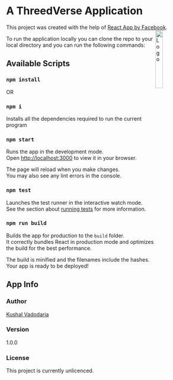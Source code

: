 # A ThreedVerse Application

This project was created with the help of [React App by Facebook](https://github.com/facebook/create-react-app).
<img alt="Logo" align="right" src="https://create-react-app.dev/img/logo.svg" width="20%" />

To run the application locally you can clone the repo to your local directory and you can run the following commands:

## Available Scripts

### `npm install`
OR
### `npm i`

Installs all the dependencies required to run the current program

### `npm start`

Runs the app in the development mode.\
Open [http://localhost:3000](http://localhost:3000) to view it in your browser.

The page will reload when you make changes.\
You may also see any lint errors in the console.

### `npm test`

Launches the test runner in the interactive watch mode.\
See the section about [running tests](https://facebook.github.io/create-react-app/docs/running-tests) for more information.

### `npm run build`

Builds the app for production to the `build` folder.\
It correctly bundles React in production mode and optimizes the build for the best performance.

The build is minified and the filenames include the hashes.\
Your app is ready to be deployed!

## App Info

### Author

[Kushal Vadodaria](http://linkedin.com/in/kushal-vadodaria)

### Version

1.0.0

### License

This project is currently unlicenced.